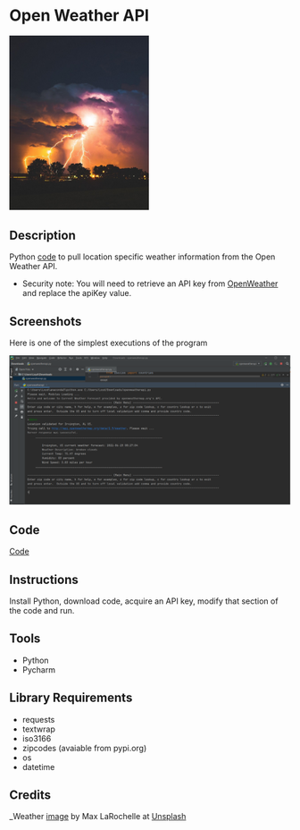 # Open Weather API

<img src="images/weather.jpg" width ="250">

## Description

Python [code](code/openweatherapi.py) to pull location specific weather information from the Open Weather API. 

* Security note: You will need to retrieve an API key from [OpenWeather](http://api.openweathermap.org) and replace the apiKey value.

## Screenshots

Here is one of the simplest executions of the program

<img src="images/capture_example.PNG">


## Code 

[Code](https://github.com/SDLoyd/OpenWeatherAPI/blob/main/code/openweatherapi.py)

## Instructions

Install Python, download code, acquire an API key, modify that section of the code and run.

## Tools

* Python
* Pycharm

## Library Requirements

* requests
* textwrap
* iso3166
* zipcodes (avaiable from pypi.org)
* os
* datetime


## Credits

_Weather [image](https://unsplash.com/photos/uu-Jw5SunYI) by Max LaRochelle at [Unsplash](https://unsplash.com/)
